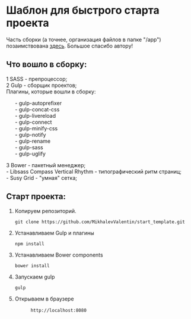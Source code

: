 # Шаблон для быстрого старта проекта<br>

Часть сборки (а точнее, организация файлов в папке "/app") позаимствована <a href="https://github.com/agragregra/start_html">здесь</a>.
Большое спасибо автору! 

<h2>Что вошло в сборку:</h2>
1 SASS - препроцессор;<br>
2 Gulp - сборщик проектов;<br>
    Плагины, которые вошли в сборку:<br>
    <ul style="list-style-type: none;">
        <li>- gulp-autoprefixer</li>
        <li>- gulp-concat-css</li>
        <li>- gulp-livereload</li>
        <li>- gulp-connect</li>
        <li>- gulp-minify-css</li>
        <li>- gulp-notify</li>
        <li>- gulp-rename</li>
        <li>- gulp-sass</li>
        <li>- gulp-uglify</li>
    </ul>
    
3 Bower - пакетный менеджер;<br>
    - Libsass Compass Vertical Rhythm - типографический ритм страниц;<br>
    - Susy Grid - "умная" сетка; <br>

<h2>Старт проекта:</h2>

1. Копируем репозиторий.
	~~~	
	git clone https://github.com/MikhalevValentin/start_template.git
	~~~

2. Устанавливаем Gulp  и плагины  
	~~~
	npm install
	~~~
    
3. Устанавливаем Bower components  
	~~~
	bower install
	~~~

4. Запускаем gulp 
	~~~
	gulp
	~~~
5. Открываем в браузере 
    <pre>
        <code>http://localhost:8080</code>
    </pre>

